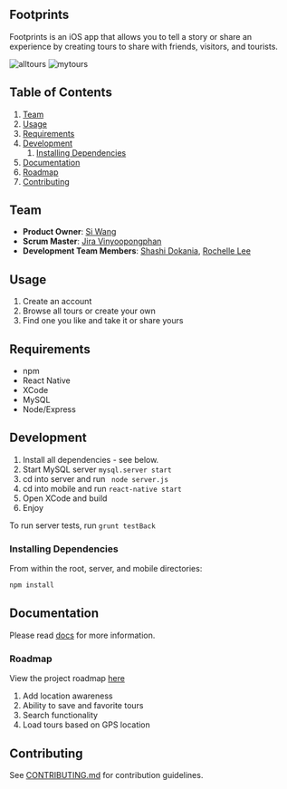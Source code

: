 ## Footprints

Footprints is an iOS app that allows you to tell a story or share an experience by creating tours to share
with friends, visitors, and tourists.

![alltours](https://cloud.githubusercontent.com/assets/11811076/13540486/ad4a0722-e20b-11e5-88a2-82c17e415dca.gif)
![mytours](https://cloud.githubusercontent.com/assets/11811076/13540523/ef0a55b8-e20b-11e5-8e1c-1dc4b8ba4caf.gif)

## Table of Contents

1. [Team](#Team)
1. [Usage](#Usage)
1. [Requirements](#Requirements)
1. [Development](#Development)
    1. [Installing Dependencies](#Installing-Dependencies)
1. [Documentation](#Documentation)
1. [Roadmap](#Roadmap)
1. [Contributing](#Contributing)

<a name="Team"></a>
## Team 

  - __Product Owner__: [Si Wang](https://github.com/sdwang)
  - __Scrum Master__: [Jira Vinyoopongphan](https://github.com/thekamahele)
  - __Development Team Members__: [Shashi Dokania](https://github.com/shashi-dokania), [Rochelle Lee](https://github.com/rochness)

<a name="Usage"></a>
## Usage 

1. Create an account
2. Browse all tours or create your own
3. Find one you like and take it or share yours

<a name="Requirements"></a>
## Requirements 

- npm
- React Native
- XCode
- MySQL
- Node/Express

<a name="Development"></a>
## Development 

1. Install all dependencies - see below.
2. Start MySQL server ```mysql.server start```
3. cd into server and run ``` node server.js```
4. cd into mobile and run ```react-native start```
5. Open XCode and build
6. Enjoy

To run server tests, run ```grunt testBack```

### Installing Dependencies <a name="Installing-Dependencies"></a>

From within the root, server, and mobile directories:

```sh
npm install
```
<a name="Documentation"></a>
## Documentation 

Please read [docs](http://thesisserver-env.elasticbeanstalk.com/docs/) for more information.

<a name="Roadmap"></a>
### Roadmap

View the project roadmap [here](http://github.com/terrifying-vegetable/thesisProject/issues)

1. Add location awareness
2. Ability to save and favorite tours
3. Search functionality
4. Load tours based on GPS location

<a name="Contributing"></a>
## Contributing 

See [CONTRIBUTING.md](_CONTRIBUTING.md) for contribution guidelines.
